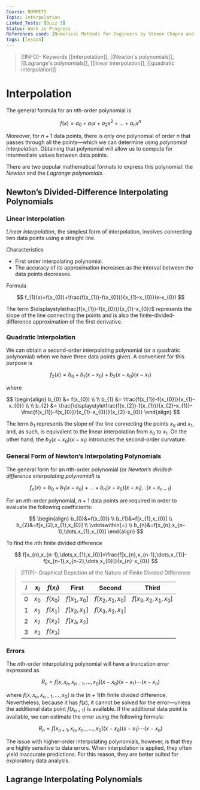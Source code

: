 ```yaml
---
Course: NUMMETS
Topic: Interpolation
Linked_Tests: [Quiz 3]
Status: Work in Progress
References used: [Numerical Methods for Engineers by Steven Chapra and Raymond Canale (Chapter 18)]
tags: [lesson]
---
```


> [!INFO]- Keywords
> [[interpolation]], [[Newton's polynomials]], [[Lagrange's polynomials]], [[linear interpolation]], [[quadratic interpolation]]

# Interpolation

The general formula for an $n$th-order polynomial is

$$
f(x)=a_{0}+a_{1}x+a_{2}x^2+\dots+a_{n}x^n
$$

Moreover, for $n+1$ data points, there is only one polynomial of order $n$ that passes through all the points—which we can determine using *polynomial interpolation*. Obtaining that polynomial will allow us to compute for intermediate values between data points.

There are two popular mathematical formats to express this polynomial: the *Newton* and the *Lagrange polynomials*.

## Newton’s Divided-Difference Interpolating Polynomials

### Linear Interpolation

*Linear interpolation*, the simplest form of interpolation, involves connecting two data points using a straight line.

Characteristics

- First order interpolating polynomial.
- The accuracy of its approximation increases as the interval between the data points decreases.

Formula

$$
f_{1}(x)=f(x_{0})+\frac{f(x_{1})-f(x_{0})}{x_{1}-x_{0}}(x-x_{0})
$$

The term $\displaystyle\frac{f(x_{1})-f(x_{0})}{x_{1}-x_{0}}$ represents the slope of the line connecting the points and is also the finite-divided-difference approximation of the first derivative.

### Quadratic Interpolation

We can obtain a second-order interpolating polynomial (or a quadratic polynomial) when we have three data points given. A convenient for this purpose is

$$
f_{2}(x)=b_{0}+b_{1}(x-x_{0})+b_{2}(x-x_{0})(x-x_{1})
$$

where

$$
\begin{align}
b_{0} &= f(x_{0}) \\ \\
b_{1} &= \frac{f(x_{1})-f(x_{0})}{x_{1}-x_{0}} \\ \\
b_{2} &= \frac{\displaystyle\frac{f(x_{2})-f(x_{1})}{x_{2}-x_{1}}-\frac{f(x_{1})-f(x_{0})}{x_{1}-x_{0}}}{x_{2}-x_{0}}
\end{align}
$$

The term $b_{1}$ represents the slope of the line connecting the points $x_{0}$ and $x_{1}$, and, as such, is equivalent to the linear interpolation from $x_{0}$ to $x_{1}$. On the other hand, the $b_{2}(x-x_{0})(x-x_{1})$ introduces the second-order curvature.

### General Form of Newton’s Interpolating Polynomials

The general form for an $n$th-order polynomial (or *Newton’s divided-difference interpolating polynomial*) is

$$
f_{n}(x)=b_{0}+b_{1}(x-x_{0})+\dots+b_{n}(x-x_{0})(x-x_{1})\dots(x-x_{n-1})
$$

For an $n$th-order polynomial, $n+1$ data points are required in order to evaluate the following coefficients:

$$
\begin{align}
b_{0}&=f(x_{0}) \\
b_{1}&=f[x_{1},x_{0}] \\
b_{2}&=f[x_{2},x_{1},x_{0}] \\
\vdotswithin{=} \\
b_{n}&=f[x_{n},x_{n-1},\dots,x_{1},x_{0}]
\end{align}
$$

To find the $n$th finite divided difference

$$
f[x_{n},x_{n-1},\dots,x_{1},x_{0}]=\frac{f[x_{n},x_{n-1},\dots,x_{1}]-f[x_{n-1},x_{n-2},\dots,x_{0}]}{x_{n}-x_{0}}
$$

> [!TIP]- Graphical Depiction of the Nature of Finite Divided Difference
>
> | $i$ | $x_{i}$ | $f(x_{i})$ | First            | Second                 | Third                        |
> | --- | ------- | ---------- | ---------------- | ---------------------- | ---------------------------- |
> | $0$ | $x_{0}$ | $f(x_{0})$ | $f[x_{1},x_{0}]$ | $f[x_{2},x_{1},x_{0}]$ | $f[x_{3},x_{2},x_{1},x_{0}]$ |
> | $1$ | $x_{1}$ | $f(x_{1})$ | $f[x_{2},x_{1}]$ | $f[x_{3},x_{2},x_{1}]$ |                              |
> | $2$ | $x_{2}$ | $f(x_{2})$ | $f[x_{3},x_{2}]$ |                        |                              |
> | $3$ | $x_{3}$ | $f(x_{3})$ |                  |                        |                              |

### Errors

The $n$th-order interpolating polynomial will have a truncation error expressed as

$$
R_{n}=f[x,x_{n},x_{n-1},\ldots,x_{0}](x-x_{0})(x-x_{1})\cdots(x-x_{n})
$$

where $f[x,x_{n},x_{n-1},\ldots,x_{0}]$ is the $(n+1)$th finite divided difference. Nevertheless, because it has $f(x)$, it cannot be solved for the error—unless the additional data point $f(x_{n+1})$ is available. If the additional data point is available, we can estimate the error using the following formula:

$$
R_{n}=f[x_{n+1},x_{n},x_{n-},\ldots,x_{0}](x-x_{0})(x-x_{1})\cdots(x-x_{n})
$$

The issue with higher-order interpolating polynomials, however, is that they are highly sensitive to data errors. When interpolation is applied, they often yield inaccurate predictions. For this reason, they are better suited for exploratory data analysis.

## Lagrange Interpolating Polynomials
